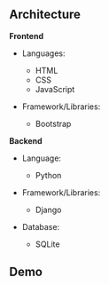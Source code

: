 ## Architecture

**Frontend**

- Languages:
  - HTML
  - CSS
  - JavaScript

- Framework/Libraries:
  - Bootstrap

**Backend**

- Language:
  - Python

- Framework/Libraries:
  - Django

- Database:
  - SQLite

## Demo
